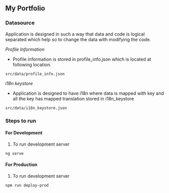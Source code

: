 ## My Portfolio

### Datasource

Application is designed in such a way that data and code is logical separated which help so to change the data with modifying the code.


*Profile Information*

* Profile information is stored in profile_info.json which is located at following location.
```
src/data/profile_info.json
```

*i18n keystore*

* Application is designed to have i18n where data is mapped with key and all the key has mapped translation stored in i18n_keystore
```
src/data/i18n_keystore.json
```

### Steps to run

#### For Development

1. To run development server 
```
ng serve
```

#### For Production

1. To run development server 
```
npm run deploy-prod
```